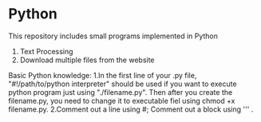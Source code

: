 # Python
  This repository includes small programs implemented in Python
  1. Text Processing
  2. Download multiple files from the website 


Basic Python knowledge: 
  1.In the first line of your .py file, "#!/path/to/python interpreter" should be used if you want to execute python program just using  "./filename.py". Then after you create the filename.py, you need to change it to executable fiel using chmod +x filename.py. 
  2.Comment out a line using #; Comment out a block using ''' . 
  
